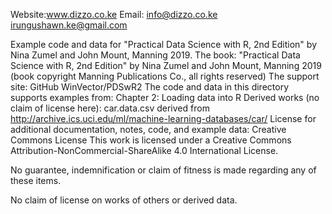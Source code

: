 Website:www.dizzo.co.ke
Email: info@dizzo.co.ke
        irungushawn.ke@gmail.com


Example code and data for "Practical Data Science with R, 2nd Edition" by Nina Zumel and John Mount, Manning 2019.
The book: "Practical Data Science with R, 2nd Edition" by Nina Zumel and John Mount, Manning 2019 (book copyright Manning Publications Co., all rights reserved)
The support site: GitHub WinVector/PDSwR2
The code and data in this directory supports examples from:
Chapter 2: Loading data into R
Derived works (no claim of license here):
car.data.csv
derived from http://archive.ics.uci.edu/ml/machine-learning-databases/car/
License for additional documentation, notes, code, and example data:
Creative Commons License
This work is licensed under a Creative Commons Attribution-NonCommercial-ShareAlike 4.0 International License.

No guarantee, indemnification or claim of fitness is made regarding any of these items.

No claim of license on works of others or derived data.
